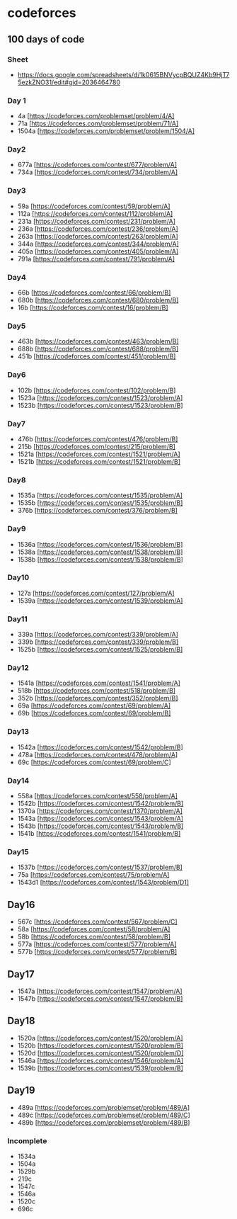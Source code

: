# codeforces
## 100 days of code

### Sheet
* https://docs.google.com/spreadsheets/d/1k0615BNVycpBQUZ4Kb9HjT75ezkZNO31/edit#gid=2036464780

### Day 1
+ 4a [https://codeforces.com/problemset/problem/4/A]
+ 71a [https://codeforces.com/problemset/problem/71/A]
+ 1504a [https://codeforces.com/problemset/problem/1504/A]

### Day2
+ 677a [https://codeforces.com/contest/677/problem/A]
+ 734a [https://codeforces.com/contest/734/problem/A]

### Day3
+ 59a [https://codeforces.com/contest/59/problem/A]
+ 112a [https://codeforces.com/contest/112/problem/A]
+ 231a [https://codeforces.com/contest/231/problem/A]
+ 236a [https://codeforces.com/contest/236/problem/A]
+ 263a [https://codeforces.com/contest/263/problem/A]
+ 344a [https://codeforces.com/contest/344/problem/A]
+ 405a [https://codeforces.com/contest/405/problem/A]
+ 791a [https://codeforces.com/contest/791/problem/A]

### Day4
+ 66b [https://codeforces.com/contest/66/problem/B]
+ 680b [https://codeforces.com/contest/680/problem/B]
+ 16b [https://codeforces.com/contest/16/problem/B]

### Day5
+ 463b [https://codeforces.com/contest/463/problem/B]
+ 688b [https://codeforces.com/contest/688/problem/B]
+ 451b [https://codeforces.com/contest/451/problem/B]

### Day6
+ 102b [https://codeforces.com/contest/102/problem/B]
+ 1523a [https://codeforces.com/contest/1523/problem/A]
+ 1523b [https://codeforces.com/contest/1523/problem/B]

### Day7
+ 476b [https://codeforces.com/contest/476/problem/B]
+ 215b [https://codeforces.com/contest/215/problem/B]
+ 1521a [https://codeforces.com/contest/1521/problem/A]
+ 1521b [https://codeforces.com/contest/1521/problem/B]

### Day8
+ 1535a [https://codeforces.com/contest/1535/problem/A]
+ 1535b [https://codeforces.com/contest/1535/problem/B]
+ 376b [https://codeforces.com/contest/376/problem/B]

### Day9
+ 1536a [https://codeforces.com/contest/1536/problem/B]
+ 1538a [https://codeforces.com/contest/1538/problem/B]
+ 1538b [https://codeforces.com/contest/1538/problem/B]

### Day10
+ 127a [https://codeforces.com/contest/127/problem/A]
+ 1539a [https://codeforces.com/contest/1539/problem/A]

### Day11
+ 339a [https://codeforces.com/contest/339/problem/A]
+ 339b [https://codeforces.com/contest/339/problem/B]
+ 1525b [https://codeforces.com/contest/1525/problem/B]

### Day12
+ 1541a [https://codeforces.com/contest/1541/problem/A]
+ 518b [https://codeforces.com/contest/518/problem/B]
+ 352b [https://codeforces.com/contest/352/problem/B]
+ 69a [https://codeforces.com/contest/69/problem/A]
+ 69b [https://codeforces.com/contest/69/problem/B]

### Day13
+ 1542a [https://codeforces.com/contest/1542/problem/B]
+ 478a [https://codeforces.com/contest/478/problem/A]
+ 69c [https://codeforces.com/contest/69/problem/C]

### Day14
+ 558a [https://codeforces.com/contest/558/problem/A]
+ 1542b [https://codeforces.com/contest/1542/problem/B]
+ 1370a [https://codeforces.com/contest/1370/problem/A]
+ 1543a [https://codeforces.com/contest/1543/problem/A]
+ 1543b [https://codeforces.com/contest/1543/problem/B]
+ 1541b [https://codeforces.com/contest/1541/problem/B]

### Day15
+ 1537b [https://codeforces.com/contest/1537/problem/B]
+ 75a [https://codeforces.com/contest/75/problem/A]
+ 1543d1 [https://codeforces.com/contest/1543/problem/D1]

## Day16
+ 567c [https://codeforces.com/contest/567/problem/C]
+ 58a [https://codeforces.com/contest/58/problem/A]
+ 58b [https://codeforces.com/contest/58/problem/B]
+ 577a [https://codeforces.com/contest/577/problem/A]
+ 577b [https://codeforces.com/contest/577/problem/B]

## Day17
+ 1547a [https://codeforces.com/contest/1547/problem/A]
+ 1547b [https://codeforces.com/contest/1547/problem/B]

## Day18
+ 1520a [https://codeforces.com/contest/1520/problem/A]
+ 1520b [https://codeforces.com/contest/1520/problem/B]
+ 1520d [https://codeforces.com/contest/1520/problem/D]
+ 1546a [https://codeforces.com/contest/1546/problem/A]
+ 1539b [https://codeforces.com/contest/1539/problem/B]

## Day19
+ 489a [https://codeforces.com/problemset/problem/489/A]
+ 489c [https://codeforces.com/problemset/problem/489/C]
+ 489b [https://codeforces.com/problemset/problem/489/B]

### Incomplete
+ 1534a
+ 1504a
+ 1529b
+ 219c
+ 1547c
+ 1546a
+ 1520c
+ 696c